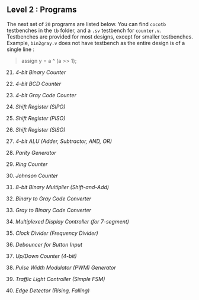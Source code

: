  ## Level 2 : Programs

The next set of `20` programs are listed below.  You can find `cocotb` testbenches in the `tb` folder, and a `.sv` testbench for `counter.v`. Testbenches are provided for most designs, except for smaller testbenches. Example, `bin2gray.v` does not have testbench as the entire design is of a single line :
>  assign  y  =  a  ^ (a  >>  1);

  

21.  *4-bit Binary Counter*

  

22.  *4-bit BCD Counter*

  

  

23.  *4-bit Gray Code Counter*

  

  

24.  *Shift Register (SIPO)*

  

  

25.  *Shift Register (PISO)*

  

  

26.  *Shift Register (SISO)*

  

  

27.  *4-bit ALU (Adder, Subtractor, AND, OR)*

  

  

28.  *Parity Generator*

  

  

29.  *Ring Counter*

  

  

30.  *Johnson Counter*

  

  

31.  *8-bit Binary Multiplier (Shift-and-Add)*

  

  

32.  *Binary to Gray Code Converter*

  

  

33.  *Gray to Binary Code Converter*

  

  

34.  *Multiplexed Display Controller (for 7-segment)*

  

  

35.  *Clock Divider (Frequency Divider)*

  

  

36.  *Debouncer for Button Input*

  

  

37.  *Up/Down Counter (4-bit)*

  

  

38.  *Pulse Width Modulator (PWM) Generator*

  

  

39.  *Traffic Light Controller (Simple FSM)*

  

  

40.  *Edge Detector (Rising, Falling)*